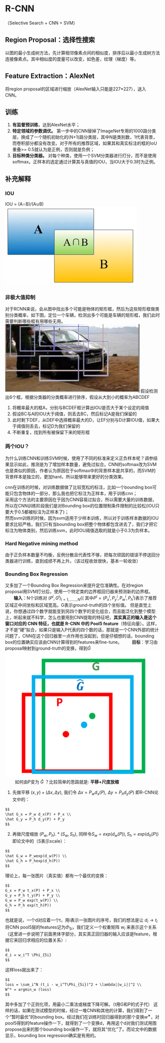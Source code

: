 # R-CNN
（Selective Search + CNN + SVM）  
  
## Region Proposal：选择性搜索
以图的最小生成树方法，先计算相邻像素点间的相似度，排序后以最小生成树方法连接像素点。其中相似度的度量可以改变，如色差，纹理（梯度）等。
## Feature Extraction：AlexNet
将region proposal的区域进行缩放（AlexNet输入只能是227*227），送入CNN。
## 训练
1. **有监督预训练**，达到AlexNet水平；
2. **特定领域的参数调优。** 第一步中的CNN替掉了ImageNet专用的1000路分类层，换成了一个随机初始化的(N+1)路分类层，其中N是类别数，1代表背景，而卷积部分都没有改变。对于所有的推荐区域，如果其和真实标注的框的IoU重叠>= 0.5就认为是正例，否则就是负例；
3. **目标种类分类器。**  对每个种类，使用一个SVM分类器进行打分，而不是使用softmax。正样本的选定通过计算其与真值的IOU，当IOU大于0.3时为正例。
## 补充解释
### IOU
IOU = (A∩B)/(A∪B)
![](_v_images/20190318152914960_3320.png)
### 非极大值抑制
对于RCNN来说，会从图中找出多个可能是物体的矩形框，然后为这些矩形框做类别分类概率，如下图，定位一个车辆，检测出多个可能是车辆的矩形框，我们此时需要判断哪些框有用哪些无用。
![](_v_images/20190318153004739_28003.png)
假设检测出6个框，根据分类器的分类概率进行排序，假设从大到小的概率为ABCDEF
1. 将概率最大的框A，分别与BCDEF框计算出IOU是否大于某个设定的阈值
2. 假设BC与A的IOU大于阈值，则丢去BC，然后标记A是我们保留的  
3. 此时剩下DEF，从DEF中选择概率最大的D，让EF分别与D计算IOU值，如果大于阈值则丢去，标记D为我们保留的  
4. 不断重复，找到所有被保留下来的矩形框
### 两个IOU？
为什么训练CNN和训练SVM时候，使用了不同的标准来定义正负样本呢？调参结果显示如此，推测是为了增加样本数量，避免过拟合。CNN的softmax改为SVM也是类似的原因，作者认为原因在于softmax中的背景样本是共享的，而SVM的背景样本是独立的，更加hard，所以能够带来更好的分类效果。  

cnn在训练的时候，对训练数据做了比较宽松的标注，比如一个bounding box可能只包含物体的一部分，那么我也把它标注为正样本，用于训练cnn；  
采用这个方法的主要原因在于因为CNN容易过拟合，所以需要大量的训练数据，所以在CNN训练阶段我们是对Bounding box的位置限制条件限制的比较松(IOU只要大于0.5都被标注为正样本了)；  
然而svm训练的时候，因为svm适用于少样本训练，所以对于训练样本数据的IOU要求比较严格，我们只有当bounding box把整个物体都包含进去了，我们才把它标注为物体类别，然后训练svm，此时IOU阈值选取的就是小于0.3为负样本。
### Hard Negative mining method
由于正负样本数量不均衡，反例分散且代表性不够，把每次顽固的错误不停送回分类器进行训练，直到成绩不再上升。（该过程收敛很快，基本一轮收敛）
### Bounding Box Regression
又多加了一个Bounding Box Regression来提升定位准确性。在对region proposal用SVM打分后，使用一个特定类的边界框回归器来预测新的边界框。
&emsp;&emsp;**输入**：N个训练对 $(P^i, G^i)_{i=1,……,N}${( 其中$P^i=(P^i_x, P^i_y, P^i_w, P^i_h)$表示了推荐区域正中间坐标和区域宽高。G表示ground-truth的四个坐标值。
但是直觉上说，你想通过四个数字就能变到另四个数字的变化组合，而且能泛化到整个模型上，听起来就不科学，怎么也要用到CNN提取的特征吧，**其实真正的输入是这个窗口对应的 CNN 特征，也就是 R-CNN 中的 Pool5 feature**（特征向量）。这样，才不是“硬”拟合，如果只是输入P代表的四个数的话，那就是一个CNN外部的统计问题了，CNN在这个回归器里一点作用也没起到，但是仔细想的话，bounding box的位置确实应该由CNN计算得到的features来fine-tune。
&emsp;&emsp;**目标**：学习由proposal映射到ground-truth的变换，得到$\hat G$
![](_v_images/20190321200911759_5557.png)
&emsp;&emsp; 如何由P变为 $\hat G$ ？比较简单的思路就是: **平移+尺度放缩**
1. 先做平移 $(x, y)+(\Delta x, \Delta y)$, 我们令 $\Delta x = P_wd_x(P), \,\, \Delta y = P_hd_y(P)$ 即R-CNN论文中的：
 ```mathjax
$$
\hat G_x = P_w d_x(P) + P_x \\
\hat G_y = P_h d_y(P) + P_y
$$
```
2. 再做尺度缩放 $(P_w, P_h).*(S_w, S_h)$, 同样令$S_w =exp(d_w(P)), S_h =exp(d_h(P))$ 即论文中的（S表示scale）：
```mathjax
$$
\hat G_w = P_wexp(d_w(P)) \\
\hat G_h = P_hexp(d_h(P))
$$
```
理论上，每一张图片（真实值）都有一个最优的变换：
```mathjax
$$
G_x = P_w t_x(P) + P_x \\
G_y = P_h t_y(P) + P_y \\
G_w = P_w exp(t_w(P)) \\
G_h = P_h exp(t_h(P))
$$
```
也就是说，一个d对应着一个t，用i表示一张图片的序号，我们的想法是让 $d_i \rightarrow t_i$
将CNN pool5层的features记为$\Phi_{5i}$，我们定义一个权重矩阵 $w_i$ 来表示这个关系（这里进一步说明了前面黑体字部分，其实真正回归器的输入应该是feature，根据它来回归求相应的位置关系）:
```mathjax
$$
d_i = w_i^T \Phi_{5i}
$$
```
这样loss就出来了：
```mathjax
$$
loss = \sum_i^N (t_i - w_i^T\Phi_{5i})^2 + \lambda||w_i||^2 \\
W^* = argmin_w (loss)
$$
```
其中多加了个正则化项，用最小二乘法或梯度下降可解。（t用G和P的式子代）
这样的话，如果在测试模型的时候，经过一堆CNN和其他的计算，我们得到了一个“暂时最优”的bounding box。经过我们在训练时回归器得到的那个变换$w^∗$，对pool5得到的feature操作一下，就得到了一个变换d，再用这个d对我们测试用图propose出来的那个bounding box操作一下，就将其“优化”了。而论文中的数据显示，bounding box regression确实是有用的。